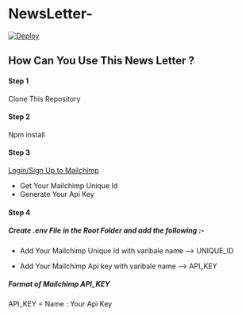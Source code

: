 # NewsLetter-

[![Deploy](https://www.herokucdn.com/deploy/button.svg)](https://fathomless-beyond-66787.herokuapp.com/)

## How Can You Use This News Letter ?

#### Step 1
Clone This Repository

#### Step 2
Npm install

#### Step 3
[Login/Sign Up to Mailchimp](https://mailchimp.com/) 

- Get Your Mailchimp Unique Id
- Generate Your Api Key

#### Step 4
##### Create .env File in the Root Folder and add the following :-

- Add Your Mailchimp Unique Id with varibale name --> UNIQUE_ID

- Add Your Mailchimp Api key with varibale name --> API_KEY

##### Format of Mailchimp API_KEY

API_KEY = Name : Your Api Key
